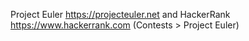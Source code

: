Project Euler https://projecteuler.net
and
HackerRank https://www.hackerrank.com (Contests > Project Euler)
